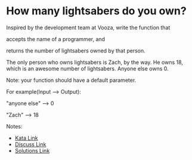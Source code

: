 # How many lightsabers do you own?

Inspired by the development team at Vooza, write the function that 



accepts the name of a programmer, and

returns the number of lightsabers owned by that person.



The only person who owns lightsabers is Zach, by the way. He owns 18, which is an awesome number of lightsabers. Anyone else owns 0.

Note: your function should have a default parameter.

For example(Input --> Output):

"anyone else" --> 0

"Zach" --> 18

Notes:

- [Kata Link](https://www.codewars.com/kata/51f9d93b4095e0a7200001b8)
- [Discuss Link](https://www.codewars.com/kata/51f9d93b4095e0a7200001b8/discuss)
- [Solutions Link](https://www.codewars.com/kata/51f9d93b4095e0a7200001b8/solutions)
